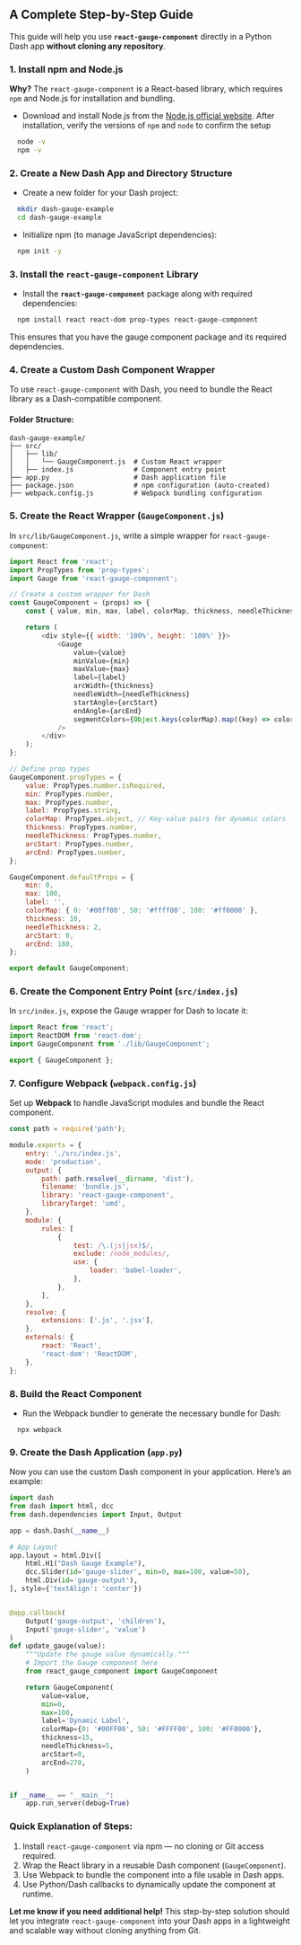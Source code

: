 ## A Complete Step-by-Step Guide
This guide will help you use **`react-gauge-component`** directly in a Python Dash app **without cloning any repository**.
### 1. Install npm and Node.js
**Why?** The `react-gauge-component` is a React-based library, which requires `npm` and Node.js for installation and bundling.
- Download and install Node.js from the [Node.js official website](https://nodejs.org/).
After installation, verify the versions of `npm` and `node` to confirm the setup

```bash
  node -v
  npm -v
```
### 2. Create a New Dash App and Directory Structure
- Create a new folder for your Dash project:
```bash
  mkdir dash-gauge-example
  cd dash-gauge-example 
```

- Initialize npm (to manage JavaScript dependencies):
```bash
  npm init -y
```
### 3. Install the `react-gauge-component` Library
- Install the **`react-gauge-component`** package along with required dependencies:

```bash
  npm install react react-dom prop-types react-gauge-component 
```
This ensures that you have the gauge component package and its required dependencies.

### 4. Create a Custom Dash Component Wrapper
To use `react-gauge-component` with Dash, you need to bundle the React library as a Dash-compatible component.
#### Folder Structure:
```text
dash-gauge-example/
├── src/
│   ├── lib/
│   │   └── GaugeComponent.js  # Custom React wrapper
│   ├── index.js               # Component entry point
├── app.py                     # Dash application file
├── package.json               # npm configuration (auto-created)
├── webpack.config.js          # Webpack bundling configuration
```

### 5. Create the React Wrapper (`GaugeComponent.js`)
In `src/lib/GaugeComponent.js`, write a simple wrapper for `react-gauge-component`:

```javascript
import React from 'react';
import PropTypes from 'prop-types';
import Gauge from 'react-gauge-component';

// Create a custom wrapper for Dash
const GaugeComponent = (props) => {
    const { value, min, max, label, colorMap, thickness, needleThickness, arcStart, arcEnd } = props;

    return (
        <div style={{ width: '100%', height: '100%' }}>
            <Gauge
                value={value}
                minValue={min}
                maxValue={max}
                label={label}
                arcWidth={thickness}
                needleWidth={needleThickness}
                startAngle={arcStart}
                endAngle={arcEnd}
                segmentColors={Object.keys(colorMap).map((key) => colorMap[key])}
            />
        </div>
    );
};

// Define prop types
GaugeComponent.propTypes = {
    value: PropTypes.number.isRequired,
    min: PropTypes.number,
    max: PropTypes.number,
    label: PropTypes.string,
    colorMap: PropTypes.object, // Key-value pairs for dynamic colors
    thickness: PropTypes.number,
    needleThickness: PropTypes.number,
    arcStart: PropTypes.number,
    arcEnd: PropTypes.number,
};

GaugeComponent.defaultProps = {
    min: 0,
    max: 100,
    label: '',
    colorMap: { 0: '#00ff00', 50: '#ffff00', 100: '#ff0000' },
    thickness: 10,
    needleThickness: 2,
    arcStart: 0,
    arcEnd: 180,
};

export default GaugeComponent;
```

### 6. Create the Component Entry Point (`src/index.js`)
In `src/index.js`, expose the Gauge wrapper for Dash to locate it:
```javascript
import React from 'react';
import ReactDOM from 'react-dom';
import GaugeComponent from './lib/GaugeComponent';

export { GaugeComponent };
```

### 7. Configure Webpack (`webpack.config.js`)
Set up **Webpack** to handle JavaScript modules and bundle the React component.
```javascript
const path = require('path');

module.exports = {
    entry: './src/index.js',
    mode: 'production',
    output: {
        path: path.resolve(__dirname, 'dist'),
        filename: 'bundle.js',
        library: 'react-gauge-component',
        libraryTarget: 'umd',
    },
    module: {
        rules: [
            {
                test: /\.(js|jsx)$/,
                exclude: /node_modules/,
                use: {
                    loader: 'babel-loader',
                },
            },
        ],
    },
    resolve: {
        extensions: ['.js', '.jsx'],
    },
    externals: {
        react: 'React',
        'react-dom': 'ReactDOM',
    },
};
```
### 8. Build the React Component
- Run the Webpack bundler to generate the necessary bundle for Dash:
```shell
  npx webpack
```

### 9. Create the Dash Application (`app.py`)
Now you can use the custom Dash component in your application. Here’s an example:
```python
import dash
from dash import html, dcc
from dash.dependencies import Input, Output

app = dash.Dash(__name__)

# App Layout
app.layout = html.Div([
    html.H1("Dash Gauge Example"),
    dcc.Slider(id='gauge-slider', min=0, max=100, value=50),
    html.Div(id='gauge-output'),
], style={'textAlign': 'center'})


@app.callback(
    Output('gauge-output', 'children'),
    Input('gauge-slider', 'value')
)
def update_gauge(value):
    """Update the gauge value dynamically."""
    # Import the Gauge component here
    from react_gauge_component import GaugeComponent

    return GaugeComponent(
        value=value,
        min=0,
        max=100,
        label='Dynamic Label',
        colorMap={0: '#00FF00', 50: '#FFFF00', 100: '#FF0000'},
        thickness=15,
        needleThickness=5,
        arcStart=0,
        arcEnd=270,
    )


if __name__ == "__main__":
    app.run_server(debug=True)
```
### Quick Explanation of Steps:
1. Install `react-gauge-component` via npm — no cloning or Git access required.
2. Wrap the React library in a reusable Dash component (`GaugeComponent`).
3. Use Webpack to bundle the component into a file usable in Dash apps.
4. Use Python/Dash callbacks to dynamically update the component at runtime.

**Let me know if you need additional help!** This step-by-step solution should let you integrate `react-gauge-component` into your Dash apps in a lightweight and scalable way without cloning anything from Git.
